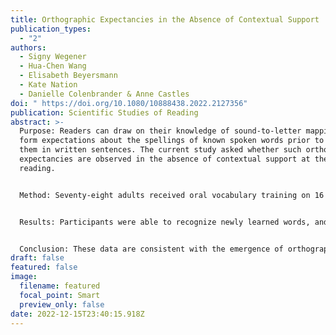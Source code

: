 ```yaml
---
title: Orthographic Expectancies in the Absence of Contextual Support
publication_types:
  - "2"
authors:
  - Signy Wegener
  - Hua-Chen Wang
  - Elisabeth Beyersmann
  - Kate Nation
  - Danielle Colenbrander & Anne Castles
doi: " https://doi.org/10.1080/10888438.2022.2127356"
publication: Scientific Studies of Reading
abstract: >-
  Purpose: Readers can draw on their knowledge of sound-to-letter mappings to
  form expectations about the spellings of known spoken words prior to seeing
  them in written sentences. The current study asked whether such orthographic
  expectancies are observed in the absence of contextual support at the point of
  reading. 


  Method: Seventy-eight adults received oral vocabulary training on 16 novel words over two days, while another set of 16 items was untrained. Following training, participants saw both trained and untrained novel words in print for the first time within a lexical recognition task. Half of the items had spellings that were predictable from their pronunciations (e.g., nesh), while the remainder had spellings that were less predictable from their pronunciations (e.g., koyb). 


  Results: Participants were able to recognize newly learned words, and lexical recognition latencies displayed clear evidence of orthographic expectancies, as evidenced by a larger effect of spelling predictability for orally trained than untrained items. 


  Conclusion: These data are consistent with the emergence of orthographic expectancies even when written words are first encountered in isolation.
draft: false
featured: false
image:
  filename: featured
  focal_point: Smart
  preview_only: false
date: 2022-12-15T23:40:15.918Z
---
```

